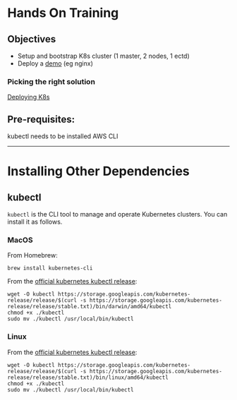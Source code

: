 # Hands On Training

## Objectives

-  Setup and bootstrap K8s cluster (1 master, 2 nodes, 1 ectd)
-  Deploy a [demo](https://github.com/WesleyCharlesBlake/k8s-demo) (eg nginx)

### Picking the right solution

[Deploying K8s](https://kubernetes.io/docs/setup/pick-right-solution/#local-machine-solutions)


## Pre-requisites:
kubectl needs to be installed
AWS CLI

---
# Installing Other Dependencies

## kubectl

`kubectl` is the CLI tool to manage and operate Kubernetes clusters.  You can install it as follows.

### MacOS
From Homebrew:
```
brew install kubernetes-cli
```

From the [official kubernetes kubectl release](https://kubernetes.io/docs/tasks/tools/install-kubectl/):

```
wget -O kubectl https://storage.googleapis.com/kubernetes-release/release/$(curl -s https://storage.googleapis.com/kubernetes-release/release/stable.txt)/bin/darwin/amd64/kubectl
chmod +x ./kubectl
sudo mv ./kubectl /usr/local/bin/kubectl
```

### Linux
From the [official kubernetes kubectl release](https://kubernetes.io/docs/tasks/tools/install-kubectl/):

```
wget -O kubectl https://storage.googleapis.com/kubernetes-release/release/$(curl -s https://storage.googleapis.com/kubernetes-release/release/stable.txt)/bin/linux/amd64/kubectl
chmod +x ./kubectl
sudo mv ./kubectl /usr/local/bin/kubectl
```